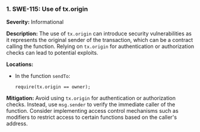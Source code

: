 ### 1. **SWE-115: Use of tx.origin**

**Severity:**
Informational

**Description:**
The use of `tx.origin` can introduce security vulnerabilities as it represents the original sender of the transaction, which can be a contract calling the function. Relying on `tx.origin` for authentication or authorization checks can lead to potential exploits.

**Locations:**

- In the function `sendTo`:
  ```solidity
  require(tx.origin == owner);
  ```

**Mitigation:**
Avoid using `tx.origin` for authentication or authorization checks. Instead, use `msg.sender` to verify the immediate caller of the function. Consider implementing access control mechanisms such as modifiers to restrict access to certain functions based on the caller's address.